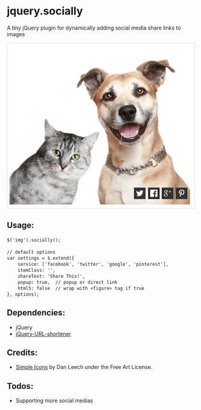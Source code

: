 jquery.socially
=====
A tiny jQuery plugin for dynamically adding social media share links to images

![screenshot](screenshot.png)

Usage:
-----

    $('img').socially();

    // default options
    var settings = $.extend({
        service: ['facebook', 'twitter', 'google', 'pinterest'],
        itemClass: '',
        shareText: 'Share This!',
        popup: true,  // popup or direct link 
        html5: false  // wrap with <figure> tag if true
    }, options);


Dependencies:
-----

- jQuery
- [jQuery-URL-shortener](https://github.com/hayageek/jQuery-URL-shortener)


Credits:
-----

- [Simple Icons](http://simpleicons.org/) by Dan Leech under the Free Art License.


Todos:
-----

- Supporting more social medias 

